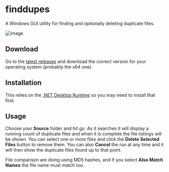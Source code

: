 # finddupes

A Windows GUI utility for finding and optionally deleting duplicate files.

![image](https://github.com/drittich/finddupes2/assets/1222810/73bdf3b6-dc07-4331-b265-0ecdfc6765ef)

## Download

Go to the [latest releases](https://github.com/drittich/finddupes2/releases/latest) and download the correct version for your operating system (probably the x64 one).

## Installation

This relies on the [.NET Desktop Runtime](https://dotnet.microsoft.com/en-us/download/dotnet/8.0) so you may need to install that first.

## Usage

Choose your **Source** folder and hit go. As it searches it will display a running count of duplicate files and when it is complete the file listings will be shown. 
You can select one or more files and click the **Delete Selected Files** button to remove them. You can also **Cancel** the run at any time and it will then show the duplicate files found up to that point.

File comparison are doing using MD5 hashes, and if you select **Also Match Names** the file name must match too.
